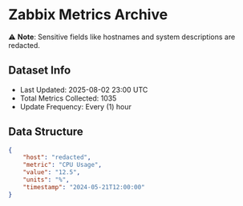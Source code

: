 # Zabbix Metrics Archive

⚠️ **Note**: Sensitive fields like hostnames and system descriptions are redacted.

## Dataset Info
- Last Updated: 2025-08-02 23:00 UTC
- Total Metrics Collected: 1035
- Update Frequency: Every (1) hour

## Data Structure
```json
{
    "host": "redacted",
    "metric": "CPU Usage",
    "value": "12.5",
    "units": "%",
    "timestamp": "2024-05-21T12:00:00"
}
```
